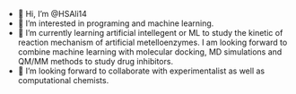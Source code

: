 - 👋 Hi, I’m @HSAli14
- 👀 I’m interested in programing and machine learning. 
- 🌱 I’m currently learning artificial intellegent or ML to study the kinetic of reaction mechanism of artificial metelloenzymes. I am looking forward to combine machine learning with molecular docking, MD simulations and QM/MM methods to study drug inhibitors.   
- 💞️ I’m looking forward to collaborate with experimentalist as well as computational chemists. 

<!---
HSAli14/HSAli14 is a ✨ special ✨ repository because its `README.md` (this file) appears on your GitHub profile.
You can click the Preview link to take a look at your changes.
--->
